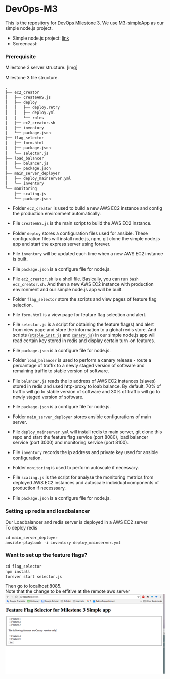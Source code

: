 # DevOps-M3
This is the repository for [DevOps Milestone 3](https://github.com/CSC-DevOps/Course/blob/master/Project/M3.md). We use [M3-simpleApp](https://github.ncsu.edu/DevOps-Milestones/M3-simpleApp) as our simple node.js project.
 -  Simple node.js project: [link](https://github.ncsu.edu/DevOps-Milestones/M3-simpleApp)
 -  Screencast:

### Prerequisite
Milestone 3 server structure. [img]

Milestone 3 file structure. 
```
.
├── ec2_creator
│   ├── createAWS.js
│   ├── deploy
│   │   ├── deploy.retry
│   │   ├── deploy.yml
│   │   └── roles
│   ├── ec2_creator.sh
│   ├── inventory
│   └── package.json
├── flag_selector
│   ├── form.html
│   ├── package.json
│   └── selector.js
├── load_balancer
│   ├── balancer.js
│   └── package.json
├── main_server_deployer
│   ├── deploy_mainserver.yml
│   └── inventory
└── monitoring
    ├── scaling.js
    └── package.json
```
 - Folder `ec2_creator` is used to build a new AWS EC2 instance and config the production environment automatically.
  - File `createAWS.js` is the main script to build the AWS EC2 instance.
  - Folder `deploy` stores a configuration files used for ansible. These configuration files will install node.js, npm, git clone the simple node.js app and start the express server using forever.
  - File `inventory` will be updated each time when a new AWS EC2 instance is built.
  - File `package.json` is a configure file for node.js.
  - File `ec2_creator.sh` is a shell file. Basically, you can run `bash ec2_creator.sh`. And then a new AWS EC2 instance with production environment and our simple node.js app will be built.
  
 - Folder `flag_selector` store the scripts and view pages of feature flag selection.
  - File `form.html` is a view page for feature flag selection and alert.
  - File `selector.js` is a script for obtaining the feature flag(s) and alert from view page and store the information to a global redis store. And scripts ([`stable_inst.js`](https://github.ncsu.edu/DevOps-Milestones/M3-simpleApp/blob/master/stable_inst.js) and [`canary.js`](https://github.ncsu.edu/DevOps-Milestones/M3-simpleApp/blob/master/canary.js)) in our simple node.js app will read certain key stored in redis and display certain turn-on features.
  - File `package.json` is a configure file for node.js.

 - Folder `load_balancer` is used to perform a canary release - route a percantage of traffix to a newly staged version of software and remaining traffix to stable version of software.
  - File `balancer.js` reads the ip address of AWS EC2 instances (slaves) stored in redis and used http-proxy to loab balance. By default, 70% of traffic will go to stable version of software and 30% of traffic will go to newly staged version of software.
  - File `package.json` is a configure file for node.js.
 
 - Folder `main_server_deployer` stores ansible configurations of main server.
  - File `deploy_mainserver.yml` will install redis to main server, git clone this repo and start the feature flag service (port 8080), load balancer service (port 3000) and monitoring service (port 8100).
  - File `inventory` records the ip address and private key used for ansible configuration.
 
 - Folder `monitoring` is used to perform autoscale if necessary.
  - File `scaling.js` is the script for analyse the monitoring metrics from deployed AWS EC2 instances and autoscale individual components of production if necesssary.
  - File `package.json` is a configure file for node.js.


### Setting up redis and loadbalancer
Our Loadbalancer and redis server is deployed in a AWS EC2 server  
To deploy redis
```
cd main_server_deployer
ansible-playbook -i inventory deploy_mainserver.yml
```

### Want to set up the feature flags?
```
cd flag_selector
npm install
forever start selector.js
```
Then go to localhost:8085.  
Note that the change to be effitive at the remote aws server
![flag](README_img/flag.png)
